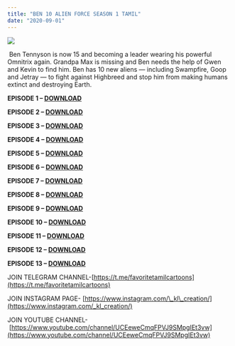 ```yaml
---
title: "BEN 10 ALIEN FORCE SEASON 1 TAMIL"
date: "2020-09-01"
---
```


[![](https://1.bp.blogspot.com/-9kCF_h3ivRw/X04-hVY5jeI/AAAAAAAAAaw/gLGLgCu8_9ofW1lt-aa3jMi0g-kt9_HlgCLcBGAsYHQ/s640/ben{ec34d6f8d01d0ede45b01e6d3eeb5f4ac62af10115d837c4a722207aa6a1b02d}2B10{ec34d6f8d01d0ede45b01e6d3eeb5f4ac62af10115d837c4a722207aa6a1b02d}2Balien{ec34d6f8d01d0ede45b01e6d3eeb5f4ac62af10115d837c4a722207aa6a1b02d}2Bforce{ec34d6f8d01d0ede45b01e6d3eeb5f4ac62af10115d837c4a722207aa6a1b02d}2Btamil{ec34d6f8d01d0ede45b01e6d3eeb5f4ac62af10115d837c4a722207aa6a1b02d}2Bepisodes{ec34d6f8d01d0ede45b01e6d3eeb5f4ac62af10115d837c4a722207aa6a1b02d}2Bdownload.jpg)](https://1.bp.blogspot.com/-9kCF_h3ivRw/X04-hVY5jeI/AAAAAAAAAaw/gLGLgCu8_9ofW1lt-aa3jMi0g-kt9_HlgCLcBGAsYHQ/s667/ben{ec34d6f8d01d0ede45b01e6d3eeb5f4ac62af10115d837c4a722207aa6a1b02d}2B10{ec34d6f8d01d0ede45b01e6d3eeb5f4ac62af10115d837c4a722207aa6a1b02d}2Balien{ec34d6f8d01d0ede45b01e6d3eeb5f4ac62af10115d837c4a722207aa6a1b02d}2Bforce{ec34d6f8d01d0ede45b01e6d3eeb5f4ac62af10115d837c4a722207aa6a1b02d}2Btamil{ec34d6f8d01d0ede45b01e6d3eeb5f4ac62af10115d837c4a722207aa6a1b02d}2Bepisodes{ec34d6f8d01d0ede45b01e6d3eeb5f4ac62af10115d837c4a722207aa6a1b02d}2Bdownload.jpg)

 Ben Tennyson is now 15 and becoming a leader wearing his powerful Omnitrix again. Grandpa Max is missing and Ben needs the help of Gwen and Kevin to find him. Ben has 10 new aliens — including Swampfire, Goop and Jetray — to fight against Highbreed and stop him from making humans extinct and destroying Earth.

**EPISODE 1 – [DOWNLOAD](https://mega.nz/file/r0MkwShA#zRSQm4Z-ruSD5tAxHwaRzCuZpQDtNQP5RK3jYoAAJjQ)**

**EPISODE 2 – [DOWNLOAD](https://mega.nz/file/i5N0XayR#fjC7uC7e5mDvbE2FT5W8mZ7fKvFS9NKvaGRa1gH7NdI)**

**EPISODE 3 – [DOWNLOAD](https://mega.nz/file/a4siFCTC#rqwQEcNuyu2ywGMA_sy5O-UHwkeaW2h9FteH41__tEU)**

**EPISODE 4 – [DOWNLOAD](https://mega.nz/file/OpF0RCAL#de2tT2V0NY-ps3X0n7lPzDIeq9SUhWUfVdgxRZVAT0M)**

**EPISODE 5 – [DOWNLOAD](https://mega.nz/file/nsUiGKpY#eiANZJiEvA3LGsLVPCdzF12EoarGAB1JYLGD7PIVfFs)**

**EPISODE 6 – [DOWNLOAD](https://mega.nz/file/KhE0VKjC#nj-LdynFTet1x27WZvPL1JhteOlX3EJn6guFogGFk9k)**

**EPISODE 7 – [DOWNLOAD](https://mega.nz/file/axV2GKDS#yYHjynT_7Yy2XTUs6bFk4wBW1f7AU3MqSqNZM19EQUw)**

**EPISODE 8 – [DOWNLOAD](https://mega.nz/file/r8dw3KhA#63Efjd1wwB7WneQRZkE-JG_CzTpbH4ZiN00U4RgU-18)**

**EPISODE 9 – [DOWNLOAD](https://mega.nz/file/K8dk1KpK#8k51qrvHVxOc22oH2RcPFtyTt6ZaL8609FCELLMRR6o)**

**EPISODE 10 – [DOWNLOAD](https://mega.nz/file/qpNyhAxS#4y427bQzA3ETkr4F7tXOZicYDtu5qNmBHCAfQ9RdtKE)**

**EPISODE 11 – [DOWNLOAD](https://mega.nz/file/G4diRQaK#pFHNtzBFur93uuBP3DsEiwLcP1uuMu9q98GiD8gUz-I)**

**EPISODE 12 – [DOWNLOAD](https://mega.nz/file/j8ciWCyK#dqhis34M9VUl2JT7GxRQqm7r8Z7fTKX2G3BUjXL0PBs)**

**EPISODE 13 – [DOWNLOAD](https://mega.nz/file/jpFAxa4T#XuA7jUrl418_Pv1MGFxluvNTSwf5GZYcu5lbynf4G1c)**

JOIN TELEGRAM CHANNEL-[https://t.me/favoritetamilcartoons](https://t.me/favoritetamilcartoons)

JOIN INSTAGRAM PAGE- [https://www.instagram.com/\_kl\_creation/](https://www.instagram.com/_kl_creation/)

JOIN YOUTUBE CHANNEL- [https://www.youtube.com/channel/UCEeweCmqFPVJ9SMpgIEt3vw](https://www.youtube.com/channel/UCEeweCmqFPVJ9SMpgIEt3vw)
